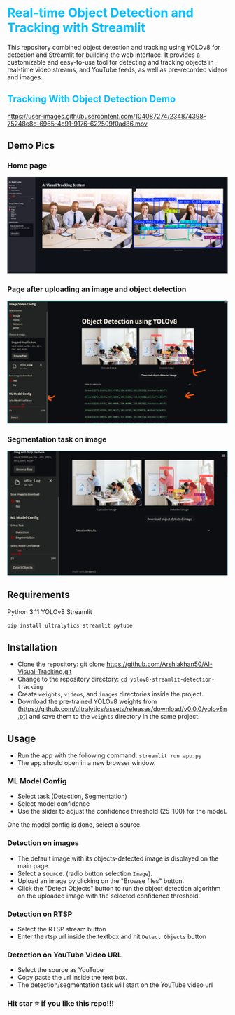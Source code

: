 # <span style="color:deepskyblue"> Real-time Object Detection and Tracking with Streamlit </span>

This repository combined object detection and tracking using YOLOv8 for detection and Streamlit for building the web interface. It provides a customizable and easy-to-use tool for detecting and tracking objects in real-time video streams, and YouTube feeds, as well as pre-recorded videos and images.

## <span style="color:deepskyblue"> Tracking With Object Detection Demo</span>

<https://user-images.githubusercontent.com/104087274/234874398-75248e8c-6965-4c91-9176-622509f0ad86.mov>

## Demo Pics

### Home page

<img src="./assets/pic2.png" >

### Page after uploading an image and object detection

<img src="./assets/pic3.png" >

### Segmentation task on image

<img src="./assets/segmentation.png" >

## Requirements

Python 3.11
YOLOv8
Streamlit

```bash
pip install ultralytics streamlit pytube
```

## Installation

- Clone the repository: git clone <https://github.com/Arshiakhan50/AI-Visual-Tracking.git>
- Change to the repository directory: `cd yolov8-streamlit-detection-tracking`
- Create `weights`, `videos`, and `images` directories inside the project.
- Download the pre-trained YOLOv8 weights from (<https://github.com/ultralytics/assets/releases/download/v0.0.0/yolov8n.pt>) and save them to the `weights` directory in the same project.

## Usage

- Run the app with the following command: `streamlit run app.py`
- The app should open in a new browser window.

### ML Model Config

- Select task (Detection, Segmentation)
- Select model confidence
- Use the slider to adjust the confidence threshold (25-100) for the model.

One the model config is done, select a source.

### Detection on images

- The default image with its objects-detected image is displayed on the main page.
- Select a source. (radio button selection `Image`).
- Upload an image by clicking on the "Browse files" button.
- Click the "Detect Objects" button to run the object detection algorithm on the uploaded image with the selected confidence threshold.

### Detection on RTSP

- Select the RTSP stream button
- Enter the rtsp url inside the textbox and hit `Detect Objects` button

### Detection on YouTube Video URL

- Select the source as YouTube
- Copy paste the url inside the text box.
- The detection/segmentation task will start on the YouTube video url

### Hit star ⭐ if you like this repo!!!

